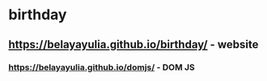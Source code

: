# birthday
##  https://belayayulia.github.io/birthday/ - website
### https://belayayulia.github.io/domjs/ - DOM JS
